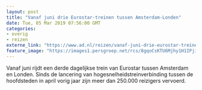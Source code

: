 ```yaml
---
layout: post
title: "Vanaf juni drie Eurostar-treinen tussen Amsterdam-Londen"
date: Tue, 05 Mar 2019 07:56:00 GMT
categories: 
- overig 
- reizen 
externe_link: "https://www.ad.nl/reizen/vanaf-juni-drie-eurostar-treinen-tussen-amsterdam-londen~a145593f/"
feature_image: "https://images1.persgroep.net/rcs/8gqoCsKTU6Mjhy1H1IPjiKDTjPM/diocontent/121360536/_fitwidth/400/?appId=21791a8992982cd8da851550a453bd7f&quality=0.7"
---
```


Vanaf juni rijdt een derde dagelijkse trein van Eurostar tussen Amsterdam en Londen. Sinds de lancering van hogesnelheidstreinverbinding tussen de hoofdsteden in april vorig jaar zijn meer dan 250.000 reizigers vervoerd.
